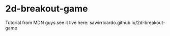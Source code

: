 # 2d-breakout-game
Tutorial from MDN guys.see it live here: sawirricardo.github.io/2d-breakout-game
